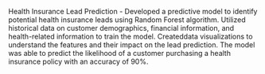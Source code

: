 Health Insurance Lead Prediction - Developed a predictive model to identify potential health insurance leads using Random Forest algorithm. 
Utilized historical data on customer demographics, financial information, and health-related information to train the model. Createddata visualizations to 
understand the features and their impact on the lead prediction. The model was able to predict the likelihood of a customer purchasing a health insurance policy
with an accuracy of 90%.
